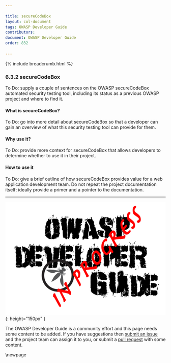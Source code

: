 ```yaml
---

title: secureCodeBox
layout: col-document
tags: OWASP Developer Guide
contributors:
document: OWASP Developer Guide
order: 832

---
```


{% include breadcrumb.html %}

### 6.3.2 secureCodeBox

To Do: supply a couple of sentences on the OWASP secureCodeBox automated security testing tool,
including its status as a previous OWASP project and where to find it.

#### What is secureCodeBox?

To Do: go into more detail about secureCodeBox so that a developer
can gain an overview of what this security testing tool can provide for them.

#### Why use it?

To Do: provide more context for secureCodeBox that allows developers to determine whether to use it in their project.

#### How to use it

To Do: give a brief outline of how secureCodeBox provides value for a web application development team.
Do not repeat the project documentation itself; ideally provide a primer and a pointer to the documentation.

----

![Developer Guide](../../assets/images/dg_wip.png "OWASP Developer Guide"){: height="150px" }

The OWASP Developer Guide is a community effort and this page needs some content to be added.
If you have suggestions then [submit an issue][issue080302] and the project team can assign it to you,
or submit a [pull request][pr] with some content.

[issue080302]: https://github.com/OWASP/www-project-developer-guide/issues/new?labels=enhancement&template=request.md&title=Update:%2008-verification/03-frameworks/02-secure-codebox
[pr]: https://github.com/OWASP/www-project-developer-guide/pulls

\newpage
